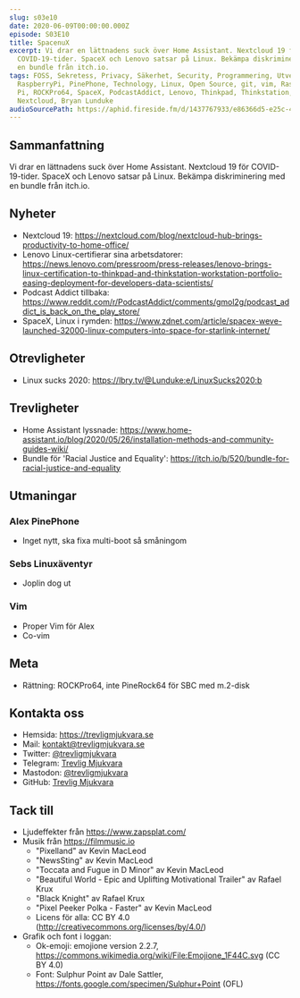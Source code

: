 ```yaml
---
slug: s03e10
date: 2020-06-09T00:00:00.000Z
episode: S03E10
title: SpacenuX
excerpt: Vi drar en lättnadens suck över Home Assistant. Nextcloud 19 för
  COVID-19-tider. SpaceX och Lenovo satsar på Linux. Bekämpa diskriminering med
  en bundle från itch.io.
tags: FOSS, Sekretess, Privacy, Säkerhet, Security, Programmering, Utveckling,
  RaspberryPi, PinePhone, Technology, Linux, Open Source, git, vim, Raspberry
  Pi, ROCKPro64, SpaceX, PodcastAddict, Lenovo, Thinkpad, Thinkstation,
  Nextcloud, Bryan Lunduke
audioSourcePath: https://aphid.fireside.fm/d/1437767933/e86366d5-e25c-4aab-9a13-33b7144ac160/e2c74555-61b5-4347-b18a-6faafbb15a2d.mp3
---
```


## Sammanfattning
Vi drar en lättnadens suck över Home Assistant. Nextcloud 19 för COVID-19-tider. SpaceX och Lenovo satsar på Linux. Bekämpa diskriminering med en bundle från itch.io.

## Nyheter
- Nextcloud 19: https://nextcloud.com/blog/nextcloud-hub-brings-productivity-to-home-office/
- Lenovo Linux-certifierar sina arbetsdatorer: https://news.lenovo.com/pressroom/press-releases/lenovo-brings-linux-certification-to-thinkpad-and-thinkstation-workstation-portfolio-easing-deployment-for-developers-data-scientists/
- Podcast Addict tillbaka: https://www.reddit.com/r/PodcastAddict/comments/gmol2g/podcast_addict_is_back_on_the_play_store/
- SpaceX, Linux i rymden: https://www.zdnet.com/article/spacex-weve-launched-32000-linux-computers-into-space-for-starlink-internet/

## Otrevligheter
- Linux sucks 2020: https://lbry.tv/@Lunduke:e/LinuxSucks2020:b 

## Trevligheter
- Home Assistant lyssnade: https://www.home-assistant.io/blog/2020/05/26/installation-methods-and-community-guides-wiki/
- Bundle för 'Racial Justice and Equality': https://itch.io/b/520/bundle-for-racial-justice-and-equality

## Utmaningar
### Alex PinePhone
- Inget nytt, ska fixa multi-boot så småningom

### Sebs Linuxäventyr
- Joplin dog ut

### Vim
- Proper Vim för Alex
- Co-vim

## Meta
- Rättning: ROCKPro64, inte PineRock64 för SBC med m.2-disk

## Kontakta oss

- Hemsida: https://trevligmjukvara.se
- Mail: kontakt@trevligmjukvara.se
- Twitter: [@trevligmjukvara](https://twitter.com/trevligmjukvara)
- Telegram: [Trevlig Mjukvara](https://t.me/trevligmjukvara)
- Mastodon: [@trevligmjukvara](https://mastodon.linuxkompis.se/@trevligmjukvara)
- GitHub: [Trevlig Mjukvara](https://github.com/trevligmjukvara)

## Tack till

- Ljudeffekter från https://www.zapsplat.com/
- Musik från https://filmmusic.io
  - "Pixelland" av Kevin MacLeod
  - "NewsSting" av Kevin MacLeod
  - "Toccata and Fugue in D Minor" av Kevin MacLeod
  - "Beautiful World - Epic and Uplifting Motivational Trailer" av Rafael Krux
  - "Black Knight" av Rafael Krux
  - "Pixel Peeker Polka - Faster" av Kevin MacLeod
  - Licens för alla: CC BY 4.0 (http://creativecommons.org/licenses/by/4.0/)
- Grafik och font i loggan:
  - Ok-emoji: emojione version 2.2.7, https://commons.wikimedia.org/wiki/File:Emojione_1F44C.svg (CC BY 4.0)
  - Font: Sulphur Point av Dale Sattler, https://fonts.google.com/specimen/Sulphur+Point (OFL)
